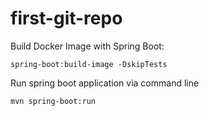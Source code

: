 # first-git-repo

  Build Docker Image with Spring Boot:
    
    spring-boot:build-image -DskipTests
    
  Run spring boot application via command line
    
    mvn spring-boot:run

  
